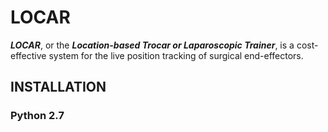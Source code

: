 # LOCAR
_**LOCAR**_, or the _**Location-based Trocar or Laparoscopic Trainer**_, is a cost-effective system for the live position tracking of surgical end-effectors.

## INSTALLATION
### Python 2.7

